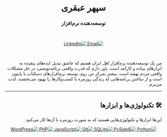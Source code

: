 <div dir="rtl">

<h1 align="center">سپهر عبقری</h1>
<h3 align="center">توسعه‌دهنده نرم‌افزار</h3>

<br>

<p align="center">
  <a href="sepehr.zahede@gmail.com">
    <img src="https://img.shields.io/badge/Email-D14836?style=for-the-badge&logo=gmail&logoColor=white" alt="Email">
  </a>
  <a href="[!]https://www.linkedin.com/in/rSepehr">
    <img src="https://img.shields.io/badge/LinkedIn-0077B5?style=for-the-badge&logo=linkedin&logoColor=white" alt="LinkedIn">
  </a>
</p>

<br>

من یک توسعه‌دهنده نرم‌افزار اهل ایران هستم که عاشق تبدیل ایده‌های پیچیده به ابزارهای ساده و کارآمد است. باور دارم که قدرت واقعی برنامه‌نویسی، در حل مشکلات واقعی مردم نهفته است. بیشتر تمرکز من روی توسعه نرم‌افزارهای دسکتاپ با پایتون است و از ساختن برنامه‌هایی که زندگی روزمره یا کسب‌وکارها را بهبود می‌بخشند، لذت می‌برم.

---


## 🛠️ تکنولوژی‌ها و ابزارها

این‌ها ابزارها و تکنولوژی‌هایی هستند که به صورت روزمره با آن‌ها کار می‌کنم:

<p align="center">
  <a href="https://www.python.org" target="_blank"> 
    <img src="https://img.shields.io/badge/Python-3776AB?style=for-the-badge&logo=python&logoColor=white" alt="Python"/> 
  </a>
  <a href="https://www.qt.io" target="_blank"> 
    <img src="https://img.shields.io/badge/PySide6_(Qt)-41CD52?style=for-the-badge&logo=qt&logoColor=white" alt="PySide6"/> 
  </a>
   <a href="https://www.sqlite.org/" target="_blank"> 
    <img src="https://img.shields.io/badge/SQLite-003B57?style=for-the-badge&logo=sqlite&logoColor=white" alt="SQLite"/> 
  </a>
  <a href="https://git-scm.com/" target="_blank"> 
    <img src="https://img.shields.io/badge/Git-F05032?style=for-the-badge&logo=git&logoColor=white" alt="Git"/> 
  </a>
  <a href="https://developer.mozilla.org/en-US/docs/Web/JavaScript" target="_blank"> 
    <img src="https://img.shields.io/badge/JavaScript-F7DF1E?style=for-the-badge&logo=javascript&logoColor=black" alt="JavaScript"/> 
  </a>
  <a href="https://www.php.net" target="_blank">
    <img src="https://img.shields.io/badge/PHP-777BB4?style=for-the-badge&logo=php&logoColor=white" alt="PHP"/>
  </a>
  <a href="https://wordpress.org" target="_blank">
    <img src="https://img.shields.io/badge/WordPress-21759B?style=for-the-badge&logo=wordpress&logoColor=white" alt="WordPress"/>
  </a>
</p>
